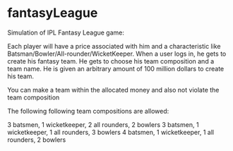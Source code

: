 # fantasyLeague

Simulation of IPL Fantasy League game:

Each player will have a price associated with him and a characteristic like Batsman/Bowler/All-rounder/WicketKeeper. 
When a user logs in, he gets to create his fantasy team. He gets to choose his team composition and a team name. He is given an arbitrary amount of 100 million dollars to create his team.

You can make a team within the allocated money and also not violate the team composition 

The following following team compositions are allowed:

3 batsmen, 1 wicketkeeper, 2 all rounders, 2 bowlers
3 batsmen, 1 wicketkeeper, 1 all rounders, 3 bowlers
4 batsmen, 1 wicketkeeper, 1 all rounders, 2 bowlers
